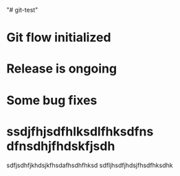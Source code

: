 "# git-test" 

# Git flow initialized

# Release is ongoing

# Some bug fixes


# ssdjfhjsdfhlksdlfhksdfns dfnsdhjfhdskfjsdh
sdfjsdhfjkhdsjkfhsdafhsdhfhksd
sdfljhsdfjhdsjfhsdfhksdhk